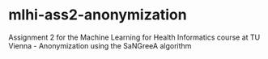 # mlhi-ass2-anonymization
Assignment 2 for the Machine Learning for Health Informatics course at TU Vienna - Anonymization using the SaNGreeA algorithm
